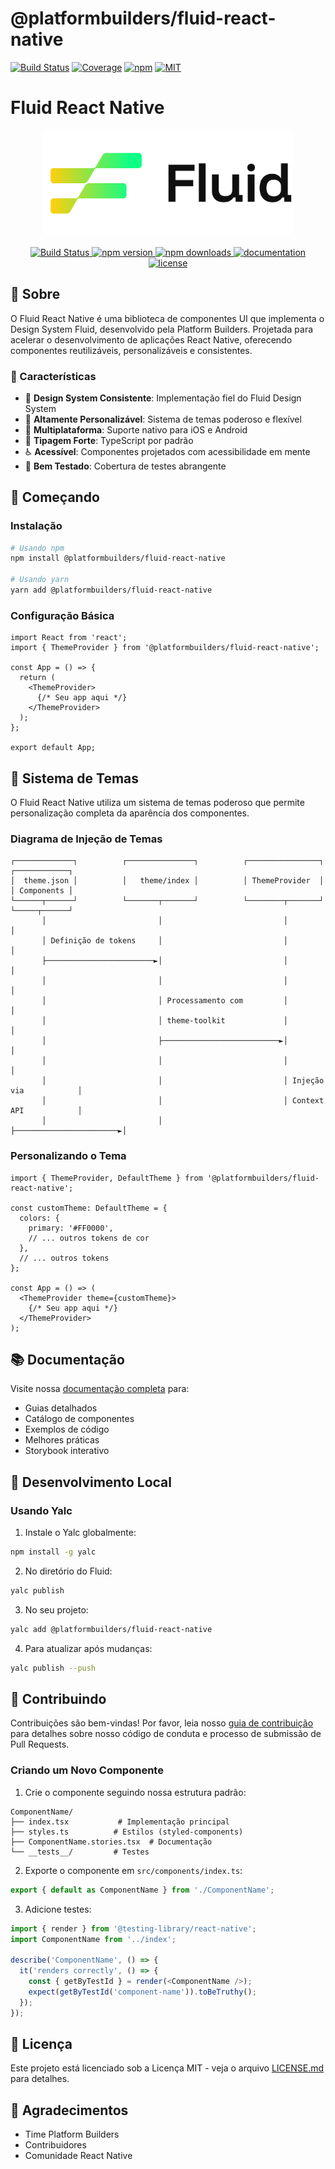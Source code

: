 # @platformbuilders/fluid-react-native

[![Build Status][check-badge]][workflows]
[![Coverage][coverage-badge]][codecov]
[![npm][npm-badge]][npm]
[![MIT][license-badge]][license]

[npm-badge]: https://img.shields.io/npm/v/@platformbuilders/fluid-react-native.svg
[npm]: https://www.npmjs.com/package/@platformbuilders/fluid-react-native
[license-badge]: https://img.shields.io/dub/l/vibe-d.svg
[license]: https://raw.githubusercontent.com/platformbuilders/fluid-react-native/master/LICENSE.md
[workflows]: https://github.com/platformbuilders/fluid-react-native/actions
[check-badge]: https://github.com/platformbuilders/fluid-react-native/workflows/check/badge.svg
[coverage-badge]: https://codecov.io/gh/platformbuilders/fluid-react-native/branch/master/graph/badge.svg
[codecov]: https://codecov.io/gh/platformbuilders/fluid-react-native

# Fluid React Native

<p align="center">
  <img src="src/assets/images/logo-full-black.png" alt="Fluid React Native" width="400"/>
</p>

<p align="center">
  <a href="https://github.com/platformbuilders/fluid-react-native/actions">
    <img src="https://github.com/platformbuilders/fluid-react-native/workflows/check/badge.svg" alt="Build Status" />
  </a>
  <a href="https://www.npmjs.com/package/@platformbuilders/fluid-react-native">
    <img src="https://img.shields.io/npm/v/@platformbuilders/fluid-react-native.svg" alt="npm version" />
  </a>
  <a href="https://www.npmjs.com/package/@platformbuilders/fluid-react-native">
    <img src="https://img.shields.io/npm/dm/@platformbuilders/fluid-react-native.svg" alt="npm downloads" />
  </a>
  <a href="https://fluid-ds.web.app">
    <img src="https://img.shields.io/badge/docs-website-green" alt="documentation" />
  </a>
  <a href="https://github.com/platformbuilders/fluid-react-native/blob/main/LICENSE.md">
    <img src="https://img.shields.io/github/license/platformbuilders/fluid-react-native" alt="license" />
  </a>
</p>

## 📖 Sobre

O Fluid React Native é uma biblioteca de componentes UI que implementa o Design System Fluid, desenvolvido pela Platform Builders. Projetada para acelerar o desenvolvimento de aplicações React Native, oferecendo componentes reutilizáveis, personalizáveis e consistentes.

### 🌟 Características

- 🎨 **Design System Consistente**: Implementação fiel do Fluid Design System
- 🔧 **Altamente Personalizável**: Sistema de temas poderoso e flexível
- 📱 **Multiplataforma**: Suporte nativo para iOS e Android
- 🎯 **Tipagem Forte**: TypeScript por padrão
- ♿ **Acessível**: Componentes projetados com acessibilidade em mente
- 🧪 **Bem Testado**: Cobertura de testes abrangente

## 🚀 Começando

### Instalação

```bash
# Usando npm
npm install @platformbuilders/fluid-react-native

# Usando yarn
yarn add @platformbuilders/fluid-react-native
```

### Configuração Básica

```tsx
import React from 'react';
import { ThemeProvider } from '@platformbuilders/fluid-react-native';

const App = () => {
  return (
    <ThemeProvider>
      {/* Seu app aqui */}
    </ThemeProvider>
  );
};

export default App;
```

## 🎨 Sistema de Temas

O Fluid React Native utiliza um sistema de temas poderoso que permite personalização completa da aparência dos componentes.

### Diagrama de Injeção de Temas

```
┌─────────────┐          ┌───────────────┐          ┌────────────────┐          ┌────────────┐
│  theme.json │          │   theme/index │          │ ThemeProvider  │          │ Components │
└──────┬──────┘          └───────┬───────┘          └────────┬───────┘          └─────┬──────┘
       │                         │                           │                        │
       │ Definição de tokens     │                           │                        │
       ├────────────────────────►│                           │                        │
       │                         │                           │                        │
       │                         │ Processamento com         │                        │
       │                         │ theme-toolkit             │                        │
       │                         ├──────────────────────────►│                        │
       │                         │                           │                        │
       │                         │                           │ Injeção via            │
       │                         │                           │ Context API            │
       │                         │                           ├───────────────────────►│
```

### Personalizando o Tema

```tsx
import { ThemeProvider, DefaultTheme } from '@platformbuilders/fluid-react-native';

const customTheme: DefaultTheme = {
  colors: {
    primary: '#FF0000',
    // ... outros tokens de cor
  },
  // ... outros tokens
};

const App = () => (
  <ThemeProvider theme={customTheme}>
    {/* Seu app aqui */}
  </ThemeProvider>
);
```

## 📚 Documentação

Visite nossa [documentação completa](https://fluid-ds.web.app) para:
- Guias detalhados
- Catálogo de componentes
- Exemplos de código
- Melhores práticas
- Storybook interativo

## 🧪 Desenvolvimento Local

### Usando Yalc

1. Instale o Yalc globalmente:
```bash
npm install -g yalc
```

2. No diretório do Fluid:
```bash
yalc publish
```

3. No seu projeto:
```bash
yalc add @platformbuilders/fluid-react-native
```

4. Para atualizar após mudanças:
```bash
yalc publish --push
```

## 🤝 Contribuindo

Contribuições são bem-vindas! Por favor, leia nosso [guia de contribuição](CONTRIBUTING.md) para detalhes sobre nosso código de conduta e processo de submissão de Pull Requests.

### Criando um Novo Componente

1. Crie o componente seguindo nossa estrutura padrão:
```
ComponentName/
├── index.tsx           # Implementação principal
├── styles.ts          # Estilos (styled-components)
├── ComponentName.stories.tsx  # Documentação
└── __tests__/         # Testes
```

2. Exporte o componente em `src/components/index.ts`:
```typescript
export { default as ComponentName } from './ComponentName';
```

3. Adicione testes:
```typescript
import { render } from '@testing-library/react-native';
import ComponentName from '../index';

describe('ComponentName', () => {
  it('renders correctly', () => {
    const { getByTestId } = render(<ComponentName />);
    expect(getByTestId('component-name')).toBeTruthy();
  });
});
```

## 📄 Licença

Este projeto está licenciado sob a Licença MIT - veja o arquivo [LICENSE.md](LICENSE.md) para detalhes.

## 🙏 Agradecimentos

- Time Platform Builders
- Contribuidores
- Comunidade React Native

